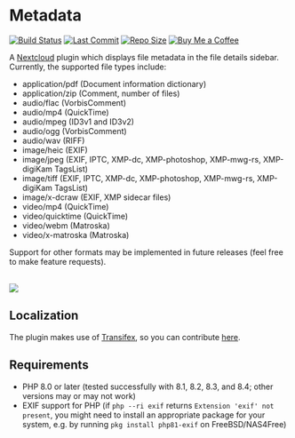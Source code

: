 # Metadata
[![Build Status](https://api.travis-ci.com/gino0631/nextcloud-metadata.svg?branch=master)](https://app.travis-ci.com/gino0631/nextcloud-metadata)
[![Last Commit](https://img.shields.io/github/last-commit/gino0631/nextcloud-metadata)](https://github.com/gino0631/nextcloud-metadata/commits/master)
[![Repo Size](https://img.shields.io/github/repo-size/gino0631/nextcloud-metadata)](https://github.com/gino0631/nextcloud-metadata)
[![Buy Me a Coffee](https://shields.io/badge/buy_me-a_coffee-ffdd00?logo=buymeacoffee)](https://www.buymeacoffee.com/gino0631)

A [Nextcloud](https://nextcloud.com/) plugin which displays file metadata in the file details sidebar. Currently, the supported file types include:
- application/pdf (Document information dictionary)
- application/zip (Comment, number of files)
- audio/flac (VorbisComment)
- audio/mp4 (QuickTime)
- audio/mpeg (ID3v1 and ID3v2)
- audio/ogg (VorbisComment)
- audio/wav (RIFF)
- image/heic (EXIF)
- image/jpeg (EXIF, IPTC, XMP-dc, XMP-photoshop, XMP-mwg-rs, XMP-digiKam TagsList)
- image/tiff (EXIF, IPTC, XMP-dc, XMP-photoshop, XMP-mwg-rs, XMP-digiKam TagsList)
- image/x-dcraw (EXIF, XMP sidecar files)
- video/mp4 (QuickTime)
- video/quicktime (QuickTime)
- video/webm (Matroska)
- video/x-matroska (Matroska)

Support for other formats may be implemented in future releases (feel free to make feature requests).

<br><kbd><img src="screenshots/jpg-metadata.png?raw=true"></kbd>

## Localization
The plugin makes use of [Transifex](https://www.transifex.com/), so you can contribute [here](https://www.transifex.com/nextcloud/nextcloud/metadata/).

## Requirements
* PHP 8.0 or later (tested successfully with 8.1, 8.2, 8.3, and 8.4; other versions may or may not work)
* EXIF support for PHP (if `php --ri exif` returns `Extension 'exif' not present`, you might need to install an appropriate package for your system, e.g. by running `pkg install php81-exif` on FreeBSD/NAS4Free)

